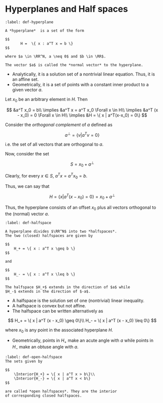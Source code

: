 # Hyperplanes and Half spaces

````{prf:definition} Hyperplane
:label: def-hyperplane

A *hyperplane*  is a set of the form

$$
       H =  \{ x : a^T x = b \}
$$

where $a \in \RR^N, a \neq 0$ and $b \in \RR$.

The vector $a$ is called the *normal vector* to the hyperplane.
````


*  Analytically, it is a solution set of a 
   nontrivial linear equation. 
   Thus, it is an affine set.
*  Geometrically, it is a set of points with a 
   constant inner product to a given vector $a$.

Let $x_0$ be an arbitrary element in $H$. Then

$$
             &a^T x_0 = b\\
    \implies &a^T x = a^T x_0 \Forall x \in H\\
    \implies &a^T (x - x_0) = 0 \Forall x \in H\\
    \implies &H = \{ x | a^T(x-x_0) = 0\}
$$


Consider the *orthogonal complement* of $a$ defined as

$$
    a^{\bot} = \{ v | a^T v  = 0\}
$$


i.e. the set of all vectors that are orthogonal to $a$.

Now, consider the set

$$
    S = x_0 + a^{\bot} 
$$


Clearly, for every $x \in S$, $a^T x = a^T x_0 = b$.

Thus, we can say that

$$
    H = \{ x | a^T(x-x_0) = 0\} = x_0 + a^{\bot}
$$


Thus, the hyperplane consists of an offset $x_0$ plus 
all vectors orthogonal to the (normal) vector $a$.

````{prf:definition} halfspace
:label: def-halfspace

A hyperplane divides $\RR^N$ into two *halfspaces*.
The two (closed) halfspaces are given by

$$
    H_+ = \{ x : a^T x \geq b \}
$$

and

$$
    H_- = \{ x : a^T x \leq b \}
$$

The halfspace $H_+$ extends in the direction of $a$ while
$H_-$ extends in the direction of $-a$.
````


*  A halfspace is the solution set of one (nontrivial) linear inequality.
*  A halfspace  is convex but not affine.
*  The halfspace can be written alternatively as 

$$
    H_+  = \{ x | a^T (x - x_0) \geq 0\}\\
    H_-  = \{ x | a^T (x - x_0) \leq 0\}
$$


where $x_0$ is any point in the associated hyperplane $H$.
*  Geometrically, points in $H_+$ make an acute angle with $a$ while
points in $H_-$ make an obtuse angle with $a$.


````{prf:definition}  Open halfspace
:label: def-open-halfspace
The sets given by

$$
    \Interior{H_+} = \{ x | a^T x > b\}\\
    \Interior{H_-} = \{ x | a^T x < b\}
$$

are called *open halfspaces*. They are the interior
of corresponding closed halfspaces.
````
